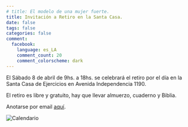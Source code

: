 ```yaml
---
# title: El modelo de una mujer fuerte.
title: Invitación a Retiro en la Santa Casa.
date: false
tags: false
categories: false
comment:
  facebook:
    language: es_LA
    comment_count: 20
    comment_colorscheme: dark  
---
```


El Sábado 8 de abril de 9hs. a 18hs. se celebrará el retiro por el día en la Santa Casa de Ejercicios en Avenida Independencia 1190.

El retiro es libre y gratuito, hay que llevar almuerzo, cuaderno y Biblia.

Anotarse por email <a href="mailto:hds.1730@yahoo.com.ar">aquí</a>.

![Calendario](/media/oracion/ejercicios-espirituales-8-abr-2017.jpeg)
